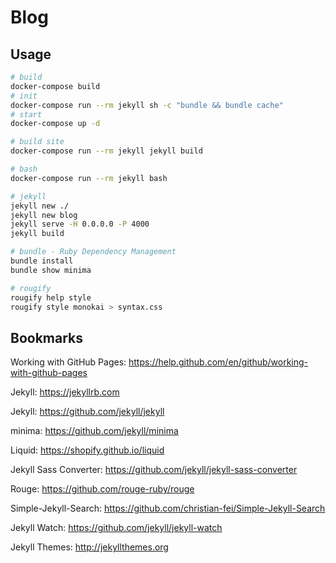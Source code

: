 # Blog

## Usage

```bash
# build
docker-compose build
# init
docker-compose run --rm jekyll sh -c "bundle && bundle cache"
# start
docker-compose up -d

# build site
docker-compose run --rm jekyll jekyll build

# bash
docker-compose run --rm jekyll bash

# jekyll
jekyll new ./
jekyll new blog
jekyll serve -H 0.0.0.0 -P 4000
jekyll build

# bundle - Ruby Dependency Management
bundle install
bundle show minima

# rougify
rougify help style
rougify style monokai > syntax.css
```

## Bookmarks

Working with GitHub Pages: https://help.github.com/en/github/working-with-github-pages

Jekyll: https://jekyllrb.com

Jekyll: https://github.com/jekyll/jekyll

minima: https://github.com/jekyll/minima

Liquid: https://shopify.github.io/liquid

Jekyll Sass Converter: https://github.com/jekyll/jekyll-sass-converter

Rouge: https://github.com/rouge-ruby/rouge

Simple-Jekyll-Search: https://github.com/christian-fei/Simple-Jekyll-Search

Jekyll Watch: https://github.com/jekyll/jekyll-watch

Jekyll Themes: http://jekyllthemes.org